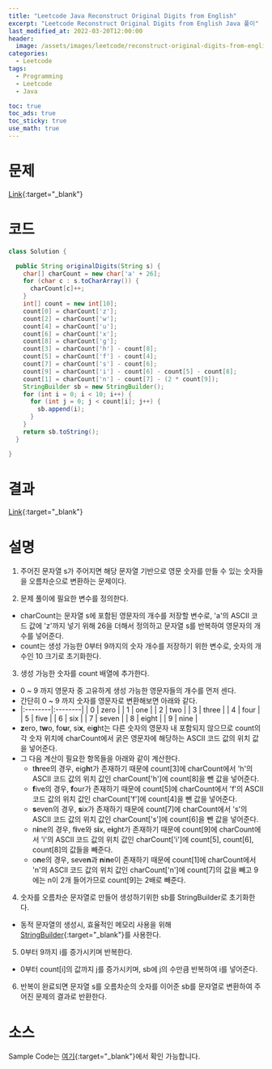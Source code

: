 ```yaml
---
title: "Leetcode Java Reconstruct Original Digits from English"
excerpt: "Leetcode Reconstruct Original Digits from English Java 풀이"
last_modified_at: 2022-03-20T12:00:00
header:
  image: /assets/images/leetcode/reconstruct-original-digits-from-english.png
categories:
  - Leetcode
tags:
  - Programming
  - Leetcode
  - Java

toc: true
toc_ads: true
toc_sticky: true
use_math: true
---
```

# 문제
[Link](https://leetcode.com/problems/reconstruct-original-digits-from-english/){:target="_blank"}

# 코드
```java
class Solution {

  public String originalDigits(String s) {
    char[] charCount = new char['a' + 26];
    for (char c : s.toCharArray()) {
      charCount[c]++;
    }
    int[] count = new int[10];
    count[0] = charCount['z'];
    count[2] = charCount['w'];
    count[4] = charCount['u'];
    count[6] = charCount['x'];
    count[8] = charCount['g'];
    count[3] = charCount['h'] - count[8];
    count[5] = charCount['f'] - count[4];
    count[7] = charCount['s'] - count[6];
    count[9] = charCount['i'] - count[6] - count[5] - count[8];
    count[1] = charCount['n'] - count[7] - (2 * count[9]);
    StringBuilder sb = new StringBuilder();
    for (int i = 0; i < 10; i++) {
      for (int j = 0; j < count[i]; j++) {
        sb.append(i);
      }
    }
    return sb.toString();
  }

}
```

# 결과
[Link](https://leetcode.com/submissions/detail/663438039/){:target="_blank"}

# 설명
1. 주어진 문자열 s가 주어지면 해당 문자열 기반으로 영문 숫자를 만들 수 있는 숫자들을 오름차순으로 변환하는 문제이다.

2. 문제 풀이에 필요한 변수를 정의한다.
- charCount는 문자열 s에 포함된 영문자의 개수를 저장할 변수로, 'a'의 ASCII 코드 값에 'z'까지 넣기 위해 26을 더해서 정의하고 문자열 s를 반복하여 영문자의 개수를 넣어준다.
- count는 생성 가능한 0부터 9까지의 숫자 개수를 저장하기 위한 변수로, 숫자의 개수인 10 크기로 초기화한다.

3. 생성 가능한 숫자를 count 배열에 추가한다.
- 0 ~ 9 까지 영문자 중 고유하게 생성 가능한 영문자들의 개수를 먼저 센다.
- 간단히 0 ~ 9 까지 숫자를 영문자로 변환해보면 아래와 같다.
- |:--------|:--------|
| 0 | zero |
| 1 | one |
| 2 | two |
| 3 | three |
| 4 | four |
| 5 | five |
| 6 | six |
| 7 | seven |
| 8 | eight |
| 9 | nine |
- <b>z</b>ero, t<b>w</b>o, fo<b>u</b>r, si<b>x</b>, ei<b>g</b>ht는 다른 숫자의 영문자 내 포함되지 않으므로 count의 각 숫자 위치에 charCount에서 굵은 영문자에 해당하는 ASCII 코드 값의 위치 값을 넣어준다.
- 그 다음 계산이 필요한 항목들을 아래와 같이 계산한다.
  - t<b>h</b>ree의 경우, eig<b>h</b>t가 존재하기 때문에 count[3]에 charCount에서 'h'의 ASCII 코드 값의 위치 값인 charCount['h']에 count[8]을 뺀 값을 넣어준다.
  - <b>f</b>ive의 경우, <b>f</b>our가 존재하기 때문에 count[5]에 charCount에서 'f'의 ASCII 코드 값의 위치 값인 charCount['f']에 count[4]을 뺀 값을 넣어준다.
  - <b>s</b>even의 경우, <b>s</b>ix가 존재하기 때문에 count[7]에 charCount에서 's'의 ASCII 코드 값의 위치 값인 charCount['s']에 count[6]을 뺀 값을 넣어준다.
  - n<b>i</b>ne의 경우, f<b>i</b>ve와 s<b>i</b>x, e<b>i</b>ght가 존재하기 때문에 count[9]에 charCount에서 'i'의 ASCII 코드 값의 위치 값인 charCount['i']에 count[5], count[6], count[8]의 값들을 빼준다.
  - o<b>n</b>e의 경우, seve<b>n</b>과 <b>n</b>i<b>n</b>e이 존재하기 때문에 count[1]에 charCount에서 'n'의 ASCII 코드 값의 위치 값인 charCount['n']에 count[7]의 값을 빼고 9에는 n이 2개 들어가므로 count[9]는 2배로 빼준다.

4. 숫자를 오름차순 문자열로 만들어 생성하기위한 sb를 StringBuilder로 초기화한다.
- 동적 문자열의 생성시, 효율적인 메모리 사용을 위해 [StringBuilder](https://docs.oracle.com/javase/tutorial/java/data/buffers.html){:target="_blank"}를 사용한다.

5. 0부터 9까지 i를 증가시키며 반복한다.
- 0부터 count[i]의 값까지 j를 증가시키며, sb에 j의 수만큼 반복하여 i를 넣어준다.

6. 반복이 완료되면 문자열 s를 오름차순의 숫자를 이어준 sb를 문자열로 변환하여 주어진 문제의 결과로 반환한다.

# 소스
Sample Code는 [여기](https://github.com/GracefulSoul/leetcode/blob/master/src/main/java/gracefulsoul/problems/ReconstructOriginalDigitsFromEnglish.java){:target="_blank"}에서 확인 가능합니다.